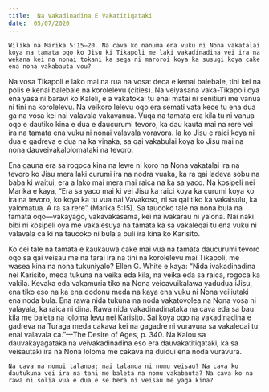 ```yaml
---
title:  Na Vakadinadina E Vakatitiqataki
date:  05/07/2020
---
```


`Wilika na Marika 5:15–20. Na cava ko nanuma ena vuku ni Nona vakatalai koya na tamata oqo ko Jisu ki Tikapoli me laki vakadinadina vei ira na wekana kei na nonai tokani ka sega ni maroroi koya ka susugi koya cake ena nona vakabauta vou?`

Na vosa Tikapoli e lako mai na rua na vosa: deca e kenai balebale, tini kei na polis e kenai balebale na korolelevu (cities). Na veiyasana vaka-Tikapoli oya ena yasa ni baravi ko Kaleli, e a vakatokai tu enai matai ni senitiuri me vanua ni tini na korolelevu. Na veikoro lelevu oqo era semati vata kece tu ena dua ga na vosa kei nai valavala vakavanua. Vuqa na tamata era kila tu ni vanua oqo e dautiko kina e dua e daucurumi tevoro, ka dau kauta mai na rere vei ira na tamata ena vuku ni nonai valavala voravora. Ia ko Jisu e raici koya ni dua e gadreva e dua na ka vinaka, sa qai vakabulai koya ko Jisu mai na nona dauveivakalolomataki na tevoro.

Ena gauna era sa rogoca kina na lewe ni koro na Nona vakatalai ira na tevoro ko Jisu mera laki curumi ira na nodra vuaka, ka ra qai ladeva sobu na baba ki waitui, era a lako mai mera mai raica na ka sa yaco. Na kosipeli nei Marika e kaya, “Era sa yaco mai ki vei Jisu ka raici koya ka curumi koya ko ira na tevoro, ko koya ka tu vua nai Vavakoso, ni sa qai tiko ka vakaisulu, ka yalomatua. A ra sa rere” (Marika 5:15). Sa taucoko tale na nona bula na tamata oqo—vakayago, vakavakasama, kei na ivakarau ni yalona. Nai naki bibi ni kosipeli oya me vakalesuya na tamata ka sa vakaleqai tu ena vuku ni valavala ca ki na taucoko ni bula a buli ira kina ko Karisito.

Ko cei tale na tamata e kaukauwa cake mai vua na tamata daucurumi tevoro oqo sa qai veisau me na tarai ira na tini na korolelevu mai Tikapoli, me wasea kina na nona tukuniyalo? Ellen G. White e kaya: “Nida ivakadinadina nei Karisito, meda tukuna na veika eda kila, na veika eda sa raica, rogoca ka vakila. Kevaka eda vakamuria tiko na Nona veicavuikalawa yadudua iJisu, ena tiko eso na ka ena dodonu meda na kaya ena vuku ni Nona veiliutaki ena noda bula. Ena rawa nida tukuna na noda vakatovolea na Nona vosa ni yalayala, ka raica ni dina. Rawa nida vakadinadinataka na cava eda sa bau kila me baleta na loloma levu nei Karisito. Sai koya oqo na vakadinadina e gadreva na Turaga meda cakava kei na gagadre ni vuravura sa vakaleqai tu enai valavala ca.”—The Desire of Ages, p. 340. Na Kalou sa dauvakayagataka na veivakadinadina eso era dauvakatitiqataki, ka sa veisautaki ira na Nona loloma me cakava na duidui ena noda vuravura.

`Na cava na nomui talanoa; nai talanoa ni nomu veisau? Na cava ko dautukuna vei ira na tani me baleta na nomu vakabauta? Na cava ko na rawa ni solia vua e dua e se bera ni veisau me yaga kina?`